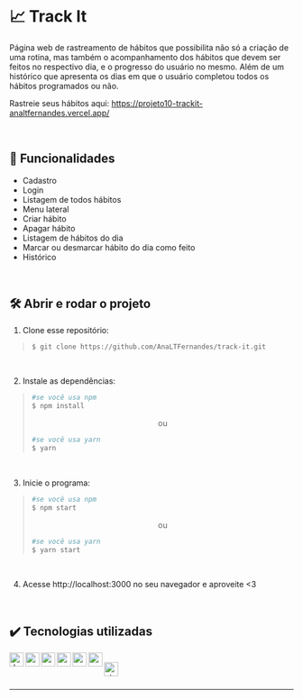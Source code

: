 # :chart_with_upwards_trend: Track It

Página web de rastreamento de hábitos que possibilita não só a criação de uma rotina, mas também o acompanhamento dos hábitos que devem ser feitos no respectivo dia, e o progresso do usuário no mesmo. Além de um histórico que apresenta os dias em que o usuário completou todos os hábitos programados ou não.

<div align=center></div>

Rastreie seus hábitos aqui: https://projeto10-trackit-analtfernandes.vercel.app/

<br />

## :hammer: Funcionalidades
- Cadastro
- Login
- Listagem de todos hábitos
- Menu lateral
- Criar hábito
- Apagar hábito
- Listagem de hábitos do dia
- Marcar ou desmarcar hábito do dia como feito
- Histórico

<br />

## :hammer_and_wrench: Abrir e rodar o projeto
1. Clone esse repositório:
>```bash
>$ git clone https://github.com/AnaLTFernandes/track-it.git
>```

<br />

2. Instale as dependências:
>```bash
>#se você usa npm
>$ npm install
>```
>
><p align="center">ou</p>
>
>```bash
>#se você usa yarn
>$ yarn
>```

<br />

3. Inicie o programa:
>```bash
>#se você usa npm
>$ npm start
>```
>
><p align="center">ou</p>
>
>```bash
>#se você usa yarn
>$ yarn start
>```

<br />

4. Acesse http://localhost:3000 no seu navegador e aproveite <3

<br />

## :heavy_check_mark: Tecnologias utilizadas
<img align="left" alt="dayjs" height="25px" src="https://img.shields.io/badge/-dayjs-important" />
<img align="left" alt="react" height="25px" src="https://img.shields.io/badge/-React-5ED3F3?logo=react&logoColor=white" />
<img align="left" alt="react-components" height="25px" src="https://img.shields.io/badge/React-components-success" />
<img align="left" alt="react-axios" height="25px" src="https://img.shields.io/badge/React-axios-success" />
<img align="left" alt="react-router-dom" height="25px" src="https://img.shields.io/badge/React-router--dom-success" />
<img align="left" alt="react-calendar" height="25px" src="https://img.shields.io/badge/React-calendar-success" />
<br />
<img align="left" alt="styled-components" height="25px" src="https://img.shields.io/badge/style-styled--components-violet" />


<br />
<br />

---
